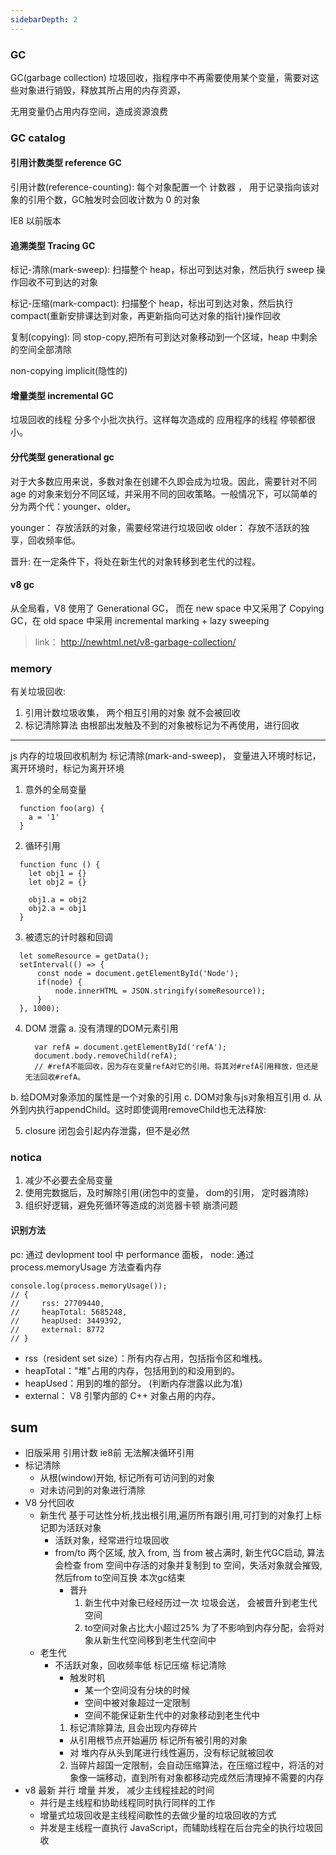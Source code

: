 ```yaml
---
sidebarDepth: 2
---
```


### GC
GC(garbage collection) 垃圾回收，指程序中不再需要使用某个变量，需要对这些对象进行销毁，释放其所占用的内存资源，

无用变量仍占用内存空间，造成资源浪费



### GC catalog

#### 引用计数类型 reference GC

引用计数(reference-counting): 每个对象配置一个 计数器 ， 用于记录指向该对象的引用个数，GC触发时会回收计数为 0 的对象

IE8 以前版本 

#### 追溯类型 Tracing GC

标记-清除(mark-sweep): 扫描整个 heap，标出可到达对象，然后执行 sweep 操作回收不可到达的对象  

标记-压缩(mark-compact): 扫描整个 heap，标出可到达对象，然后执行 compact(重新安排课达到对象，再更新指向可达对象的指针)操作回收

复制(copying): 同 stop-copy,把所有可到达对象移动到一个区域，heap 中剩余的空间全部清除

non-copying implicit(隐性的)


#### 增量类型 incremental GC

垃圾回收的线程 分多个小批次执行。这样每次造成的 应用程序的线程 停顿都很小。


#### 分代类型 generational gc

对于大多数应用来说，多数对象在创建不久即会成为垃圾。因此，需要针对不同 age 的对象来划分不同区域，并采用不同的回收策略。一般情况下，可以简单的分为两个代：younger、older。


younger： 存放活跃的对象，需要经常进行垃圾回收
older： 存放不活跃的独享，回收频率低。

晋升: 在一定条件下，将处在新生代的对象转移到老生代的过程。


#### v8 gc

从全局看，V8 使用了 Generational GC， 而在 new space 中又采用了 Copying GC，在 old space 中采用 incremental marking + lazy sweeping



> link： http://newhtml.net/v8-garbage-collection/

### memory

有关垃圾回收:
1. 引用计数垃圾收集， 两个相互引用的对象 就不会被回收
2. 标记清除算法  由根部出发触及不到的对象被标记为不再使用，进行回收 

---

js 内存的垃圾回收机制为 标记清除(mark-and-sweep)， 变量进入环境时标记， 离开环境时，标记为离开环境

1. 意外的全局变量
  ```
    function foo(arg) {
      a = '1'
    }
  ```

2. 循环引用
  ```
    function func () {
      let obj1 = {}
      let obj2 = {}

      obj1.a = obj2
      obj2.a = obj1
    }
  ```

3. 被遗忘的计时器和回调
  ```
    let someResource = getData();  
    setInterval(() => {  
        const node = document.getElementById('Node');  
        if(node) {  
            node.innerHTML = JSON.stringify(someResource));  
        }  
    }, 1000);
  ```
4. DOM 泄露
  a. 没有清理的DOM元素引用
    ```
      var refA = document.getElementById('refA');
      document.body.removeChild(refA);
      // #refA不能回收，因为存在变量refA对它的引用。将其对#refA引用释放，但还是无法回收#refA。
    ```
  b. 给DOM对象添加的属性是一个对象的引用
  c. DOM对象与js对象相互引用
  d. 从外到内执行appendChild。这时即使调用removeChild也无法释放:

5. closure
闭包会引起内存泄露，但不是必然 



### notica

1. 减少不必要去全局变量
2. 使用完数据后，及时解除引用(闭包中的变量， dom的引用， 定时器清除)
3. 组织好逻辑，避免死循环等造成的浏览器卡顿 崩溃问题


#### 识别方法

pc: 通过 devlopment tool 中 performance 面板， 
node: 通过 process.memoryUsage 方法查看内存
```
console.log(process.memoryUsage());
// { 
//     rss: 27709440,
//     heapTotal: 5685248,
//     heapUsed: 3449392,
//     external: 8772 
// }
```
- rss（resident set size）：所有内存占用，包括指令区和堆栈。
- heapTotal："堆"占用的内存，包括用到的和没用到的。
- heapUsed：用到的堆的部分。 (判断内存泄露以此为准)
- external： V8 引擎内部的 C++ 对象占用的内存。





## sum


- 旧版采用 引用计数  ie8前 无法解决循环引用
- 标记清除 
  - 从根(window)开始, 标记所有可访问到的对象
  - 对未访问到的对象进行清除
- V8 分代回收
  - 新生代 基于可达性分析,找出根引用,遍历所有跟引用,可打到的对象打上标记即为活跃对象
    - 活跃对象，经常进行垃圾回收
    - from/to 两个区域, 放入 from, 当 from 被占满时, 新生代GC启动, 算法会检查 from 空间中存活的对象并复制到 to 空间，失活对象就会摧毁,然后from to空间互换 本次gc结束
      - 晋升 
        1. 新生代中对象已经经历过一次 垃圾会送， 会被晋升到老生代空间
        2. to空间对象占比大小超过25% 为了不影响到内存分配，会将对象从新生代空间移到老生代空间中
  - 老生代
    - 不活跃对象，回收频率低 标记压缩 标记清除
      - 触发时机
        - 某一个空间没有分块的时候
        - 空间中被对象超过一定限制  
        - 空间不能保证新生代中的对象移动到老生代中
      1. 标记清除算法, 且会出现内存碎片
        - 从引用根节点开始遍历 标记所有被引用的对象
        - 对 堆内存从头到尾进行线性遍历，没有标记就被回收
      2. 当碎片超国一定限制，会自动压缩算法，在压缩过程中，将活的对象像一端移动，直到所有对象都移动完成然后清理掉不需要的内存
- v8 最新 并行 增量 并发， 减少主线程挂起的时间
  - 并行是主线程和协助线程同时执行同样的工作
  - 增量式垃圾回收是主线程间歇性的去做少量的垃圾回收的方式
  - 并发是主线程一直执行 JavaScript，而辅助线程在后台完全的执行垃圾回收





